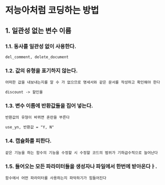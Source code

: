 # 저능아처럼 코딩하는 방법

## 1. 일관성 없는 변수 이름

### 1.1. 동사를 일관성 없이 사용한다.

```
del_comment, delete_document
```

### 1.2. 값의 유형을 표기하지 않는다.

`어떠한 값을 내보내는지를 알 수 가 없으므로 명세서와 같은 문서를 작성하고 확인해야 한다`

```
discount -> 할인율
```

### 1.3. 변수 이름에 반환값들을 집어 넣는다.

`반환값의 유형이 바뀌면 혼란을 부른다`

```
use_yn, 반환값 = "Y, N"
```

### 1.4. 캡슐화를 피한다.

`같은 기능을 하는 함수의 기능을 수정할 시 수정할 코드의 범위가 기하급수적으로 늘어난다`


### 1.5. 들어오는 모든 파라미터들을 생성자나 파일에서 한번에 받아온다ㅏ.

`함수에서 어떤 파라미터를 사용하는지 파악하기가 힘들어진다`
